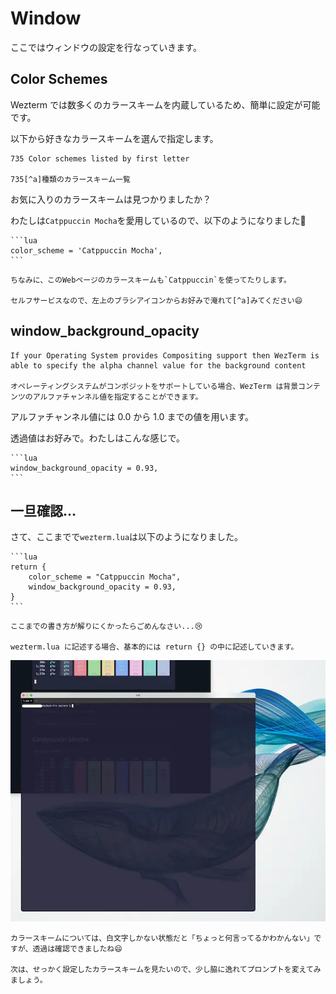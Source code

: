 # Window

ここではウィンドウの設定を行なっていきます。

## Color Schemes
Wezterm では数多くのカラースキームを内蔵しているため、簡単に設定が可能です。

以下から好きなカラースキームを選んで指定します。

```admonish info title="[Color Schemes](https://wezfurlong.org/wezterm/colorschemes/index.html)"
735 Color schemes listed by first letter

735[^a]種類のカラースキーム一覧
```

お気に入りのカラースキームは見つかりましたか？

わたしは`Catppuccin Mocha`を愛用しているので、以下のようになりました🥰
~~~admonish example title="wezterm.lua"
```lua
color_scheme = 'Catppuccin Mocha',
```
~~~

```admonish note
ちなみに、このWebページのカラースキームも`Catppuccin`を使ってたりします。

セルフサービスなので、左上のブラシアイコンからお好みで淹れて[^a]みてください😄
```

## window_background_opacity

```admonish info title="[Colors & Appearance - Wez's Terminal Emulator](https://wezfurlong.org/wezterm/config/appearance.html#window-background-opacity)"
If your Operating System provides Compositing support then WezTerm is able to specify the alpha channel value for the background content

オペレーティングシステムがコンポジットをサポートしている場合、WezTerm は背景コンテンツのアルファチャンネル値を指定することができます。
```
アルファチャンネル値には 0.0 から 1.0 までの値を用います。

透過値はお好みで。わたしはこんな感じで。

~~~admonish example title="wezterm.lua"
```lua
window_background_opacity = 0.93,
```
~~~

## 一旦確認…
さて、ここまでで`wezterm.lua`は以下のようになりました。

~~~admonish example title="wezterm.lua"
```lua
return {
	color_scheme = "Catppuccin Mocha",
	window_background_opacity = 0.93,
}
```
~~~
~~~admonish warning
ここまでの書き方が解りにくかったらごめんなさい...😢

wezterm.lua に記述する場合、基本的には return {} の中に記述していきます。
~~~

![opacity](img/opacity.webp)


```admonish success
カラースキームについては、白文字しかない状態だと「ちょっと何言ってるかわかんない」ですが、透過は確認できましたね😄

次は、せっかく設定したカラースキームを見たいので、少し脇に逸れてプロンプトを変えてみましょう。
```

[^a]: 誤字じゃないです。[カプチーノ](https://ja.wikipedia.org/wiki/カプチーノ)なので❗
